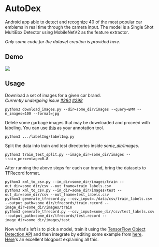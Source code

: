 # AutoDex
Android app able to detect and recognize 40 of the most popular car emblems in real time through the
camera input. The model is a Single Shot MultiBox Detector using MobileNetV2 as the feature extractor.  
  
*Only some code for the dataset creation is provided here.*

## Demo
<img src="https://s5.gifyu.com/images/demo_cropped69cd0d234cb2b9a0.gif"/>  

## Usage
Download a set of images for a given car brand.  
*Currently undergoing issue [#280](https://github.com/hardikvasa/google-images-download/issues/280) [#298](https://github.com/hardikvasa/google-images-download/pull/298)*
```
python3 download_images.py --dir=some_dir/images --query=BMW --n_images=100 --format=jpg
```
Delete some garbage images that may be downloaded and proceed with labeling. You can use [this](https://github.com/tzutalin/labelImg) as your annotation tool.  
```
python3 .../labelImg/labelImg.py
```
Split the data into train and test directories inside *some_dir/images*.  
```
python3 train_test_split.py --image_dir=some_dir/images --train_percentage=0.8
```
After running the above steps for each car brand, bring the datasets to TFRecord format.
```
python3 xml_to_csv.py --in_dir=some_dir/images/train --out_dir=some_dir/csv --out_fname=train_labels.csv
python3 xml_to_csv.py --in_dir=some_dir/images/test --out_dir=some_dir/csv --out_fname=test_labels.csv
python3 generate_tfrecord.py --csv_input=./data/csv/train_labels.csv  --output_path=some_dir/tfrecords/train.record --image_dir=some_dir/images/train
python3 generate_tfrecord.py --csv_input=some_dir/csv/test_labels.csv  --output_path=some_dir/tfrecords/test.record --image_dir=some_dir/images/test
```
Now what's left is to pick a model, train it using the [TensorFlow Object Detection API](https://github.com/tensorflow/models/tree/master/research/object_detection) and then integrate by editing some example from [here](https://github.com/tensorflow/examples/tree/master/lite/examples/object_detection).  
[Here](https://towardsdatascience.com/detecting-pikachu-on-android-using-tensorflow-object-detection-15464c7a60cd)'s an excellent blogpost explaining all this.
